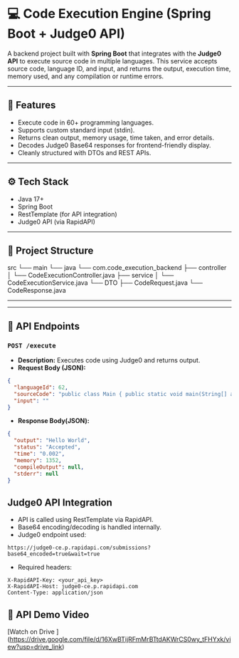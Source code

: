 # 💻 Code Execution Engine (Spring Boot + Judge0 API)

A backend project built with **Spring Boot** that integrates with the **Judge0 API** to execute source code in multiple languages. This service accepts source code, language ID, and input, and returns the output, execution time, memory used, and any compilation or runtime errors.

---

## 🚀 Features

- Execute code in 60+ programming languages.
- Supports custom standard input (stdin).
- Returns clean output, memory usage, time taken, and error details.
- Decodes Judge0 Base64 responses for frontend-friendly display.
- Cleanly structured with DTOs and REST APIs.

---

## ⚙️ Tech Stack

- Java 17+
- Spring Boot
- RestTemplate (for API integration)
- Judge0 API (via RapidAPI)

---

## 📁 Project Structure

src
└── main
└── java
└── com.code_execution_backend
├── controller
│   └── CodeExecutionController.java
├── service
│   └── CodeExecutionService.java
└── DTO
├── CodeRequest.java
└── CodeResponse.java

---
---

## 🧾 API Endpoints

### `POST /execute`

- **Description:** Executes code using Judge0 and returns output.
- **Request Body (JSON):**
```json
{
  "languageId": 62,
  "sourceCode": "public class Main { public static void main(String[] args) { System.out.println(\"Hello World\"); } }",
  "input": ""
}
```
- **Response Body(JSON):**
```json
{
  "output": "Hello World",
  "status": "Accepted",
  "time": "0.002",
  "memory": 1352,
  "compileOutput": null,
  "stderr": null
}
```
## Judge0 API Integration
- API is called using RestTemplate via RapidAPI.
- Base64 encoding/decoding is handled internally.
- Judge0 endpoint used:
```
https://judge0-ce.p.rapidapi.com/submissions?base64_encoded=true&wait=true
```
- Required headers:
```
X-RapidAPI-Key: <your_api_key>
X-RapidAPI-Host: judge0-ce.p.rapidapi.com
Content-Type: application/json
```
## 🎥 API Demo Video
[Watch on Drive ] (https://drive.google.com/file/d/16XwBTijRFmMrBTtdAKWrCS0wy_tFHYxk/view?usp=drive_link)




